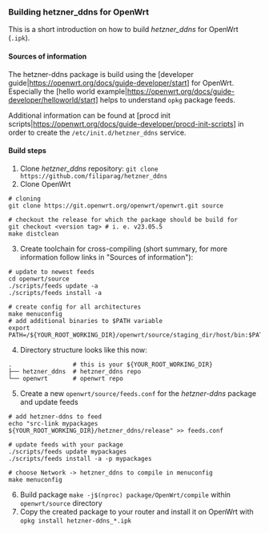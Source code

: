 ### Building hetzner_ddns for OpenWrt
This is a short introduction on how to build *hetzner_ddns* for OpenWrt (`.ipk`).

#### Sources of information
The hetzner-ddns package is build using the [developer guide|https://openwrt.org/docs/guide-developer/start] for OpenWrt.
Especially the [hello world example|https://openwrt.org/docs/guide-developer/helloworld/start] helps to understand `opkg` package feeds.

Additional information can be found at [procd init scripts|https://openwrt.org/docs/guide-developer/procd-init-scripts] in order to create the `/etc/init.d/hetzner_ddns` service.

#### Build steps
1. Clone *hetzner_ddns* repository: `git clone https://github.com/filiparag/hetzner_ddns`
2. Clone OpenWrt
```shell
# cloning
git clone https://git.openwrt.org/openwrt/openwrt.git source

# checkout the release for which the package should be build for
git checkout <version tag> # i. e. v23.05.5
make distclean
```
3. Create toolchain for cross-compiling (short summary, for more information follow links in "Sources of information"):
```shell
# update to newest feeds
cd openwrt/source
./scripts/feeds update -a
./scripts/feeds install -a

# create config for all architectures
make menuconfig
# add additional binaries to $PATH variable
export PATH=/${YOUR_ROOT_WORKING_DIR}/openwrt/source/staging_dir/host/bin:$PATH
```
4. Directory structure looks like this now:
```shell
.                 # this is your ${YOUR_ROOT_WORKING_DIR}
├── hetzner_ddns  # hetzner_ddns repo
└── openwrt       # openwrt repo
```
5. Create a new `openwrt/source/feeds.conf` for the *hetzner-ddns* package and update feeds
```shell
# add hetzner-ddns to feed
echo "src-link mypackages ${YOUR_ROOT_WORKING_DIR}/hetzner_ddns/release" >> feeds.conf

# update feeds with your package
./scripts/feeds update mypackages
./scripts/feeds install -a -p mypackages

# choose Network -> hetzner_ddns to compile in menuconfig
make menuconfig
```
6. Build package `make -j$(nproc) package/OpenWrt/compile` within `openwrt/source` directory
7. Copy the created package to your router and install it on OpenWrt with `opkg install hetzner-ddns_*.ipk`


